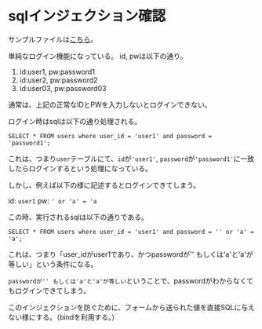# sqlインジェクション確認

サンプルファイルは[こちら](https://gitlab.com/gs_hayato/gs-php-01/-/blob/master/sql_injection.zip)。

単純なログイン機能になっている。 id, pwは以下の通り。

1. id:user1, pw:password1
2. id:user2, pw:password2
3. id:user03, pw:password03

通常は、上記の正常なIDとPWを入力しないとログインできない。

ログイン時はsqlは以下の通り処理される。

`SELECT * FROM users where user_id = 'user1' and password = 'password1';`

これは、つまり`user`テーブルにて、`id`が`'user1'`, `password`が`'password1'`に一致したらログインするという処理になっている。

しかし、例えば以下の様に記述するとログインできてしまう。

id: `user1` pw: `' or 'a' = 'a`

この時、実行されるsqlは以下の通りである。

`SELECT * FROM users where user_id = 'user1' and password = '' or 'a' = 'a';`

これは、つまり「user\_idがuser1であり、かつpasswordが'' もしくは'a'と'a'が等しい」という条件になる。

`passwordが'' もしくは'a'と'a'が等しい`ということで、passwordがわからなくてもログインできてしまう。

このインジェクションを防ぐために、フォームから送られた値を直接SQLに与えない様にする。（bindを利用する。）
